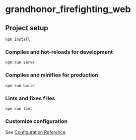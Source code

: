 # grandhonor_firefighting_web

## Project setup
```
npm install
```

### Compiles and hot-reloads for development
```
npm run serve
```

### Compiles and minifies for production
```
npm run build
```

### Lints and fixes f iles 
```
npm run lint
```

### Customize configuration
See [Configuration Reference](https://cli.vuejs.org/config/).
